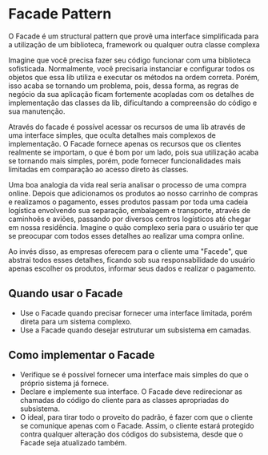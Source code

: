 # Facade Pattern


O Facade é um structural pattern que provê uma interface  simplificada para a utilização de um biblioteca, framework ou qualquer outra classe complexa

Imagine que você precisa fazer seu código funcionar com uma biblioteca sofisticada. Normalmente, você precisaria instanciar e configurar todos os objetos que essa lib utiliza e executar os métodos na ordem correta. Porém, isso acaba se tornando um problema, pois, dessa forma, as regras de negócio da sua aplicação ficam fortemente acopladas com os detalhes de implementação das classes da lib, dificultando a compreensão do código e sua manutenção.

Através do facade é possível acessar os recursos de uma lib através de uma interface simples, que oculta detalhes mais complexos de implementação. O Facade fornece apenas os recursos que os clientes realmente se importam, o que é bom por um lado, pois sua utilização acaba se tornando mais simples, porém, pode fornecer funcionalidades mais limitadas em comparação ao acesso direto às classes.

Uma boa analogia da vida real seria analisar o processo de uma compra online. Depois que adicionamos os produtos ao nosso carrinho de compras e realizamos o pagamento, esses produtos passam por toda uma cadeia logística envolvendo sua separação, embalagem e transporte, através de caminhoẽs e aviões, passando por diversos centros logísticos até chegar em nossa residência. Imagine o quão complexo seria para o usuário ter que se preocupar com todos esses detalhes ao realizar uma compra online.

Ao invés disso, as empresas oferecem para o cliente uma "Facede", que abstrai todos esses detalhes, ficando sob sua responsabilidade do usuário apenas escolher os produtos, informar seus dados e realizar o pagamento.


## Quando usar o Facade

- Use o Facade quando precisar fornecer uma interface limitada, porém direta para um sistema complexo.
- Use a Facade quando desejar estruturar um subsistema em camadas.

## Como implementar o Facade
- Verifique se é possível fornecer uma interface mais simples do que o próprio sistema já fornece.
- Declare e implemente sua interface. O Facade deve redirecionar as chamadas do código do cliente para as classes apropriadas do subsistema.
- O ideal, para tirar todo o proveito do padrão, é fazer com que o cliente se comunique apenas com o Facade. Assim, o cliente estará protegido contra qualquer alteração dos códigos do subsistema, desde que o Facade seja atualizado também.
